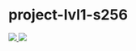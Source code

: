 # project-lvl1-s256
<a href="https://codeclimate.com/github/fortymorgan/project-lvl1-s256/maintainability">
  <img src="https://api.codeclimate.com/v1/badges/37856b13e0d836ea76f4/maintainability" />
</a>
<img src="https://travis-ci.org/fortymorgan/project-lvl1-s256.svg?branch=master" />
